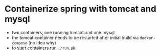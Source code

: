 # Containerize spring with tomcat and mysql
* two containers, one running tomcat and one mysql
* the tomcat container needs to be restarted after initial build via
  `docker-compose` (no idea why)
* to start containers run `./run.sh`

